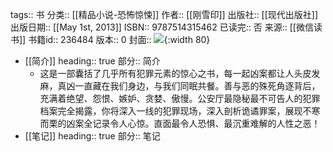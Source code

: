 tags:: 书
分类:: [[精品小说-恐怖惊悚]]
作者:: [[刚雪印]]
出版社:: [[现代出版社]]
出版日期:: [[May 1st, 2013]]
ISBN:: 9787514315462
已读完:: 否
来源:: [[微信读书]]
书籍id:: 236484
版本:: 0
封面:: ![](https://cdn.weread.qq.com/weread/cover/39/YueWen_236484/s_YueWen_236484.jpg){:width 80}

- [[简介]]
  heading:: true
  部分:: 简介
	- 这是一部囊括了几乎所有犯罪元素的惊心之书，每一起凶案都让人头皮发麻，真凶一直藏在我们身边，与我们同眠共餐。善与恶的殊死角逐背后，充满着绝望、怨恨、嫉妒、贪婪、傲慢。公安厅最隐秘最不可告人的犯罪档案完全揭露，你将深入一线的犯罪现场，深入剖析诡谲罪案，展现不寒而栗的凶案全记录令人心惊。直面最令人恐惧、最沉重难解的人性之恶！
- [[笔记]]
  heading:: true
  部分:: 笔记